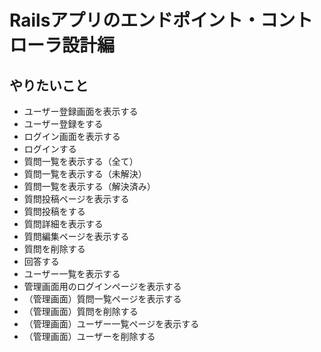 # Railsアプリのエンドポイント・コントローラ設計編

## やりたいこと

- ユーザー登録画面を表示する
- ユーザー登録をする
- ログイン画面を表示する
- ログインする
- 質問一覧を表示する（全て）
- 質問一覧を表示する（未解決）
- 質問一覧を表示する（解決済み）
- 質問投稿ページを表示する
- 質問投稿をする
- 質問詳細を表示する
- 質問編集ページを表示する
- 質問を削除する
- 回答する
- ユーザー一覧を表示する
- 管理画面用のログインページを表示する
- （管理画面）質問一覧ページを表示する
- （管理画面）質問を削除する
- （管理画面）ユーザー一覧ページを表示する
- （管理画面）ユーザーを削除する